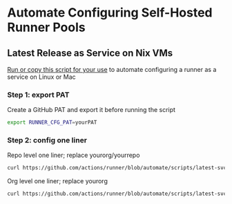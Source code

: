 # Automate Configuring Self-Hosted Runner Pools

## Latest Release as Service on Nix VMs

[Run or copy this script for your use](../scripts/latest-svc.sh) to automate configuring a runner as a service on Linux or Mac

### Step 1: export PAT

Create a GitHub PAT and export it before running the script

```bash
export RUNNER_CFG_PAT=yourPAT
```

### Step 2: config one liner

Repo level one liner; replace yourorg/yourrepo
```bash
curl https://github.com/actions/runner/blob/automate/scripts/latest-svc.sh | bash -s yourorg/yourrepo
```

Org level one liner; replace yourorg

```bash
curl https://github.com/actions/runner/blob/automate/scripts/latest-svc.sh | bash -s yourorg
```

